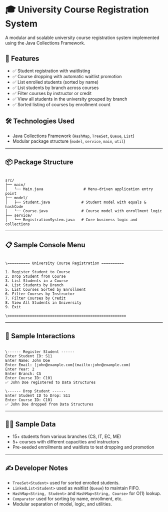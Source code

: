 # 🎓 University Course Registration System

A modular and scalable university course registration system implemented using the Java Collections Framework.

## 📌 Features

- ✅ Student registration with waitlisting  
- ✅ Course dropping with automatic waitlist promotion  
- ✅ List enrolled students (sorted by name)  
- ✅ List students by branch across courses  
- ✅ Filter courses by instructor or credit  
- ✅ View all students in the university grouped by branch  
- ✅ Sorted listing of courses by enrollment count  

## 🛠 Technologies Used

- Java Collections Framework (`HashMap`, `TreeSet`, `Queue`, `List`)  
- Modular package structure (`model`, `service`, `main`, `util`)  

---

## 📦 Package Structure

```

src/
├── main/
│   └── Main.java                  # Menu-driven application entry point
├── model/
│   ├── Student.java              # Student model with equals & hashCode
│   └── Course.java               # Course model with enrollment logic
├── service/
│   └── RegistrationSystem.java   # Core business logic and collections

```

---

## 📋 Sample Console Menu

```

\========== University Course Registration ==========

1. Register Student to Course
2. Drop Student from Course
3. List Students in a Course
4. List Students by Branch
5. List Courses Sorted by Enrollment
6. Filter Courses by Instructor
7. Filter Courses by Credit
8. View All Students in University
9. Exit

\=====================================================

```

---

## 🧪 Sample Interactions

```

\------ Register Student ------
Enter Student ID: S11
Enter Name: John Doe
Enter Email: [john@example.com](mailto:john@example.com)
Enter Year: 2
Enter Branch: CS
Enter Course ID: C101
✅ John Doe registered to Data Structures

\------ Drop Student ------
Enter Student ID to Drop: S11
Enter Course ID: C101
✅ John Doe dropped from Data Structures

```

---

## 🧑‍🎓 Sample Data

- 15+ students from various branches (CS, IT, EC, ME)  
- 5+ courses with different capacities and instructors  
- Pre-seeded enrollments and waitlists to test dropping and promotion  

---

## ✍️ Developer Notes

- `TreeSet<Student>` used for sorted enrolled students.  
- `LinkedList<Student>` used as waitlist (`Queue`) to maintain FIFO.  
- `HashMap<String, Student>` and `HashMap<String, Course>` for O(1) lookup.  
- `Comparator` used for sorting by name, enrollment, etc.  
- Modular separation of model, logic, and utilities.  

